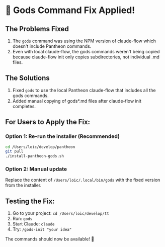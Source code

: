 # 🔧 Gods Command Fix Applied!

## The Problems Fixed
1. The `gods` command was using the NPM version of claude-flow which doesn't include Pantheon commands.
2. Even with local claude-flow, the gods commands weren't being copied because claude-flow init only copies subdirectories, not individual .md files.

## The Solutions
1. Fixed `gods` to use the local Pantheon claude-flow that includes all the gods commands.
2. Added manual copying of gods*.md files after claude-flow init completes.

## For Users to Apply the Fix:

### Option 1: Re-run the installer (Recommended)
```bash
cd /Users/loic/develop/pantheon
git pull
./install-pantheon-gods.sh
```

### Option 2: Manual update
Replace the content of `/Users/loic/.local/bin/gods` with the fixed version from the installer.

## Testing the Fix:
1. Go to your project: `cd /Users/loic/develop/tt`
2. Run: `gods`
3. Start Claude: `claude`
4. Try: `/gods-init "your idea"`

The commands should now be available! 🎉